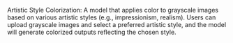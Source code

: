 Artistic Style Colorization: A model that applies color to grayscale images based on various artistic styles (e.g., impressionism, realism). Users can upload grayscale images and select a preferred artistic style, and the model will generate colorized outputs reflecting the chosen style.
